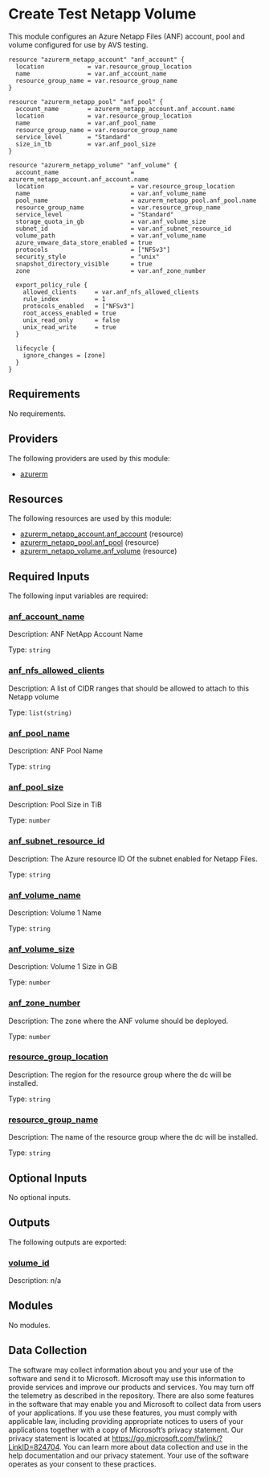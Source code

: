 <!-- BEGIN_TF_DOCS -->
# Create Test Netapp Volume

This module configures an Azure Netapp Files (ANF) account, pool and volume configured for use by AVS testing.

```hcl
resource "azurerm_netapp_account" "anf_account" {
  location            = var.resource_group_location
  name                = var.anf_account_name
  resource_group_name = var.resource_group_name
}

resource "azurerm_netapp_pool" "anf_pool" {
  account_name        = azurerm_netapp_account.anf_account.name
  location            = var.resource_group_location
  name                = var.anf_pool_name
  resource_group_name = var.resource_group_name
  service_level       = "Standard"
  size_in_tb          = var.anf_pool_size
}

resource "azurerm_netapp_volume" "anf_volume" {
  account_name                    = azurerm_netapp_account.anf_account.name
  location                        = var.resource_group_location
  name                            = var.anf_volume_name
  pool_name                       = azurerm_netapp_pool.anf_pool.name
  resource_group_name             = var.resource_group_name
  service_level                   = "Standard"
  storage_quota_in_gb             = var.anf_volume_size
  subnet_id                       = var.anf_subnet_resource_id
  volume_path                     = var.anf_volume_name
  azure_vmware_data_store_enabled = true
  protocols                       = ["NFSv3"]
  security_style                  = "unix"
  snapshot_directory_visible      = true
  zone                            = var.anf_zone_number

  export_policy_rule {
    allowed_clients     = var.anf_nfs_allowed_clients
    rule_index          = 1
    protocols_enabled   = ["NFSv3"]
    root_access_enabled = true
    unix_read_only      = false
    unix_read_write     = true
  }

  lifecycle {
    ignore_changes = [zone]
  }
}

```

<!-- markdownlint-disable MD033 -->
## Requirements

No requirements.

## Providers

The following providers are used by this module:

- <a name="provider_azurerm"></a> [azurerm](#provider\_azurerm)

## Resources

The following resources are used by this module:

- [azurerm_netapp_account.anf_account](https://registry.terraform.io/providers/hashicorp/azurerm/latest/docs/resources/netapp_account) (resource)
- [azurerm_netapp_pool.anf_pool](https://registry.terraform.io/providers/hashicorp/azurerm/latest/docs/resources/netapp_pool) (resource)
- [azurerm_netapp_volume.anf_volume](https://registry.terraform.io/providers/hashicorp/azurerm/latest/docs/resources/netapp_volume) (resource)

<!-- markdownlint-disable MD013 -->
## Required Inputs

The following input variables are required:

### <a name="input_anf_account_name"></a> [anf\_account\_name](#input\_anf\_account\_name)

Description: ANF NetApp Account Name

Type: `string`

### <a name="input_anf_nfs_allowed_clients"></a> [anf\_nfs\_allowed\_clients](#input\_anf\_nfs\_allowed\_clients)

Description: A list of CIDR ranges that should be allowed to attach to this Netapp volume

Type: `list(string)`

### <a name="input_anf_pool_name"></a> [anf\_pool\_name](#input\_anf\_pool\_name)

Description: ANF Pool Name

Type: `string`

### <a name="input_anf_pool_size"></a> [anf\_pool\_size](#input\_anf\_pool\_size)

Description: Pool Size in TiB

Type: `number`

### <a name="input_anf_subnet_resource_id"></a> [anf\_subnet\_resource\_id](#input\_anf\_subnet\_resource\_id)

Description: The Azure resource ID Of the subnet enabled for Netapp Files.

Type: `string`

### <a name="input_anf_volume_name"></a> [anf\_volume\_name](#input\_anf\_volume\_name)

Description: Volume 1 Name

Type: `string`

### <a name="input_anf_volume_size"></a> [anf\_volume\_size](#input\_anf\_volume\_size)

Description: Volume 1 Size in GiB

Type: `number`

### <a name="input_anf_zone_number"></a> [anf\_zone\_number](#input\_anf\_zone\_number)

Description: The zone where the ANF volume should be deployed.

Type: `number`

### <a name="input_resource_group_location"></a> [resource\_group\_location](#input\_resource\_group\_location)

Description: The region for the resource group where the dc will be installed.

Type: `string`

### <a name="input_resource_group_name"></a> [resource\_group\_name](#input\_resource\_group\_name)

Description: The name of the resource group where the dc will be installed.

Type: `string`

## Optional Inputs

No optional inputs.

## Outputs

The following outputs are exported:

### <a name="output_volume_id"></a> [volume\_id](#output\_volume\_id)

Description: n/a

## Modules

No modules.

<!-- markdownlint-disable-next-line MD041 -->
## Data Collection

The software may collect information about you and your use of the software and send it to Microsoft. Microsoft may use this information to provide services and improve our products and services. You may turn off the telemetry as described in the repository. There are also some features in the software that may enable you and Microsoft to collect data from users of your applications. If you use these features, you must comply with applicable law, including providing appropriate notices to users of your applications together with a copy of Microsoft’s privacy statement. Our privacy statement is located at <https://go.microsoft.com/fwlink/?LinkID=824704>. You can learn more about data collection and use in the help documentation and our privacy statement. Your use of the software operates as your consent to these practices.
<!-- END_TF_DOCS -->